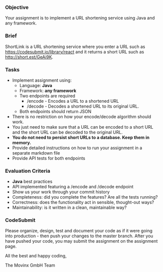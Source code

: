 ### Objective

Your assignment is to implement a URL shortening service using Java and any framework.

### Brief

ShortLink is a URL shortening service where you enter a URL such as https://codesubmit.io/library/react 
and it returns a short URL such as http://short.est/GeAi9K.

### Tasks

-   Implement assignment using:
    -   Language: **Java**
    -   Framework: **any framework**
    -   Two endpoints are required
        -   /encode - Encodes a URL to a shortened URL
        -   /decode - Decodes a shortened URL to its original URL.
    -   Both endpoints should return JSON
-   There is no restriction on how your encode/decode algorithm should work. 
- You just need to make sure that a URL can be encoded to a short URL and the short URL can be decoded to the original URL. 
- **You do not need to persist short URLs to a database. Keep them in memory.**
-   Provide detailed instructions on how to run your assignment in a separate markdown file
-   Provide API tests for both endpoints

### Evaluation Criteria

-   **Java** best practices
-   API implemented featuring a /encode and /decode endpoint
-   Show us your work through your commit history
-   Completeness: did you complete the features? Are all the tests running?
-   Correctness: does the functionality act in sensible, thought-out ways?
-   Maintainability: is it written in a clean, maintainable way?


### CodeSubmit

Please organize, design, test and document your code as if it were going into production - then push your changes to the master branch. After you have pushed your code, you may submit the assignment on the assignment page.

All the best and happy coding,

The Movinx GmbH Team
